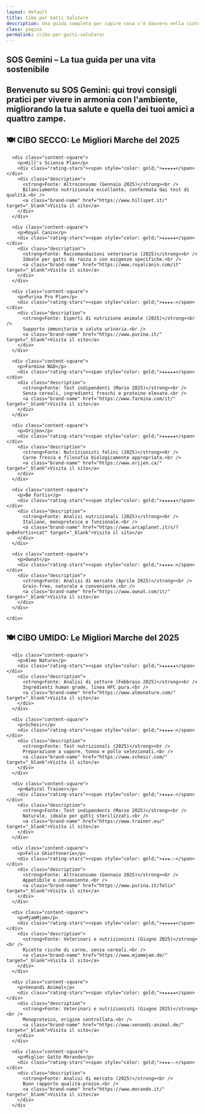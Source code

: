 ```yaml
---
layout: default
title: Cibo per Gatti Salutare
description: Una guida completa per capire cosa c'è davvero nella ciotola del tuo amico felino.
class: pagina
permalink: /cibo-per-gatti-salutare/
---
```


<main class="layout-wrapper">

  <!-- 📝 INTRODUZIONE -->
  <section class="intro">
    <h1 class="main-title-centered">SOS Gemini – La tua guida per una vita sostenibile</h1>
    <h2 class="small-title">
      Benvenuto su SOS Gemini: qui trovi consigli pratici per vivere in armonia con l'ambiente, migliorando la tua salute e quella dei tuoi amici a quattro zampe.
    </h2>
  </section>

  <!-- 🍽️ CIBO SECCO -->
  <section class="text-block">
    <h2 class="small-title">🍽️ CIBO SECCO: Le Migliori Marche del 2025</h2>
    <div class="square-grid">

      <div class="content-square">
        <p>Hill's Science Plan</p>
        <div class="rating-stars"><span style="color: gold;">★★★★★</span></div>
        <div class="description">
          <strong>Fonte: Altroconsumo (Gennaio 2025)</strong><br />
          Bilanciamento nutrizionale eccellente, confermata dai test di qualità.<br />
          <a class="brand-name" href="https://www.hillspet.it/" target="_blank">Visita il sito</a>
        </div>
      </div>

      <div class="content-square">
        <p>Royal Canin</p>
        <div class="rating-stars"><span style="color: gold;">★★★★★</span></div>
        <div class="description">
          <strong>Fonte: Raccomandazioni veterinarie (2025)</strong><br />
          Ideale per gatti di razza o con esigenze specifiche.<br />
          <a class="brand-name" href="https://www.royalcanin.com/it" target="_blank">Visita il sito</a>
        </div>
      </div>

      <div class="content-square">
        <p>Purina Pro Plan</p>
        <div class="rating-stars"><span style="color: gold;">★★★★☆</span></div>
        <div class="description">
          <strong>Fonte: Esperti di nutrizione animale (2025)</strong><br />
          Supporto immunitario e salute urinaria.<br />
          <a class="brand-name" href="https://www.purina.it/" target="_blank">Visita il sito</a>
        </div>
      </div>

      <div class="content-square">
        <p>Farmina N&D</p>
        <div class="rating-stars"><span style="color: gold;">★★★★★</span></div>
        <div class="description">
          <strong>Fonte: Test indipendenti (Marzo 2025)</strong><br />
          Senza cereali, ingredienti freschi e proteine elevate.<br />
          <a class="brand-name" href="https://www.farmina.com/it/" target="_blank">Visita il sito</a>
        </div>
      </div>

      <div class="content-square">
        <p>Orijen</p>
        <div class="rating-stars"><span style="color: gold;">★★★★★</span></div>
        <div class="description">
          <strong>Fonte: Nutrizionisti felini (2025)</strong><br />
          Carne fresca e filosofia biologicamente appropriata.<br />
          <a class="brand-name" href="https://www.orijen.ca/" target="_blank">Visita il sito</a>
        </div>
      </div>

      <div class="content-square">
        <p>Be Fortis</p>
        <div class="rating-stars"><span style="color: gold;">★★★★★</span></div>
        <div class="description">
          <strong>Fonte: Analisi nutrizionali (2025)</strong><br />
          Italiano, monoproteico e funzionale.<br />
          <a class="brand-name" href="https://www.arcaplanet.it/s/?q=BeFortis+cat" target="_blank">Visita il sito</a>
        </div>
      </div>

      <div class="content-square">
        <p>Ownat</p>
        <div class="rating-stars"><span style="color: gold;">★★★★☆</span></div>
        <div class="description">
          <strong>Fonte: Analisi di mercato (Aprile 2025)</strong><br />
          Grain-free, naturale e conveniente.<br />
          <a class="brand-name" href="https://www.ownat.com/it/" target="_blank">Visita il sito</a>
        </div>
      </div>

    </div>
  </section>

  <!-- 🍽️ CIBO UMIDO -->
  <section class="text-block">
    <h2 class="small-title">🍽️ CIBO UMIDO: Le Migliori Marche del 2025</h2>
    <div class="square-grid">

      <div class="content-square">
        <p>Almo Nature</p>
        <div class="rating-stars"><span style="color: gold;">★★★★★</span></div>
        <div class="description">
          <strong>Fonte: Analisi di settore (Febbraio 2025)</strong><br />
          Ingredienti human grade, linea HFC pura.<br />
          <a class="brand-name" href="https://www.almonature.com/" target="_blank">Visita il sito</a>
        </div>
      </div>

      <div class="content-square">
        <p>Schesir</p>
        <div class="rating-stars"><span style="color: gold;">★★★★☆</span></div>
        <div class="description">
          <strong>Fonte: Test nutrizionali (2025)</strong><br />
          Preparazione a vapore, tonno e pollo selezionati.<br />
          <a class="brand-name" href="https://www.schesir.com/" target="_blank">Visita il sito</a>
        </div>
      </div>

      <div class="content-square">
        <p>Natural Trainer</p>
        <div class="rating-stars"><span style="color: gold;">★★★★☆</span></div>
        <div class="description">
          <strong>Fonte: Test indipendenti (Marzo 2025)</strong><br />
          Naturale, ideale per gatti sterilizzati.<br />
          <a class="brand-name" href="https://www.trainer.eu/" target="_blank">Visita il sito</a>
        </div>
      </div>

      <div class="content-square">
        <p>Felix Ghiottonerie</p>
        <div class="rating-stars"><span style="color: gold;">★★★☆☆</span></div>
        <div class="description">
          <strong>Fonte: Altroconsumo (Gennaio 2025)</strong><br />
          Appetibile e conveniente.<br />
          <a class="brand-name" href="https://www.purina.it/felix" target="_blank">Visita il sito</a>
        </div>
      </div>

      <div class="content-square">
        <p>MjamMjam</p>
        <div class="rating-stars"><span style="color: gold;">★★★★★</span></div>
        <div class="description">
          <strong>Fonte: Veterinari e nutrizionisti (Giugno 2025)</strong><br />
          Ricette ricche di carne, senza cereali.<br />
          <a class="brand-name" href="https://www.mjammjam.de/" target="_blank">Visita il sito</a>
        </div>
      </div>

      <div class="content-square">
        <p>Venandi Animal</p>
        <div class="rating-stars"><span style="color: gold;">★★★★★</span></div>
        <div class="description">
          <strong>Fonte: Veterinari e nutrizionisti (Giugno 2025)</strong><br />
          Monoproteico, origine controllata.<br />
          <a class="brand-name" href="https://www.venandi-animal.de/" target="_blank">Visita il sito</a>
        </div>
      </div>

      <div class="content-square">
        <p>Miglior Gatto Morando</p>
        <div class="rating-stars"><span style="color: gold;">★★★☆☆</span></div>
        <div class="description">
          <strong>Fonte: Analisi di mercato (2025)</strong><br />
          Buon rapporto qualità-prezzo.<br />
          <a class="brand-name" href="https://www.morando.it/" target="_blank">Visita il sito</a>
        </div>
      </div
